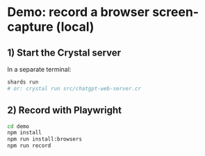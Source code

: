 # Demo: record a browser screen-capture (local)

## 1) Start the Crystal server
In a separate terminal:
```bash
shards run
# or: crystal run src/chatgpt-web-server.cr
```

## 2) Record with Playwright
```bash
cd demo
npm install
npm run install:browsers
npm run record
```


